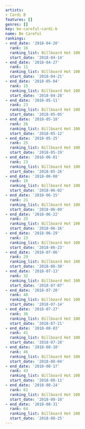 ```yaml
---
artists:
- Cardi B
features: []
genres: []
key: be-careful-cardi-b
name: Be Careful
rankings:
- end_date: '2018-04-20'
  rank: 16
  ranking_list: Billboard Hot 100
  start_date: '2018-04-14'
- end_date: '2018-04-27'
  rank: 11
  ranking_list: Billboard Hot 100
  start_date: '2018-04-21'
- end_date: '2018-05-04'
  rank: 15
  ranking_list: Billboard Hot 100
  start_date: '2018-04-28'
- end_date: '2018-05-11'
  rank: 23
  ranking_list: Billboard Hot 100
  start_date: '2018-05-05'
- end_date: '2018-05-18'
  rank: 26
  ranking_list: Billboard Hot 100
  start_date: '2018-05-12'
- end_date: '2018-05-25'
  rank: 25
  ranking_list: Billboard Hot 100
  start_date: '2018-05-19'
- end_date: '2018-06-01'
  rank: 23
  ranking_list: Billboard Hot 100
  start_date: '2018-05-26'
- end_date: '2018-06-08'
  rank: 16
  ranking_list: Billboard Hot 100
  start_date: '2018-06-02'
- end_date: '2018-06-15'
  rank: 21
  ranking_list: Billboard Hot 100
  start_date: '2018-06-09'
- end_date: '2018-06-22'
  rank: 25
  ranking_list: Billboard Hot 100
  start_date: '2018-06-16'
- end_date: '2018-06-29'
  rank: 23
  ranking_list: Billboard Hot 100
  start_date: '2018-06-23'
- end_date: '2018-07-06'
  rank: 29
  ranking_list: Billboard Hot 100
  start_date: '2018-06-30'
- end_date: '2018-07-13'
  rank: 32
  ranking_list: Billboard Hot 100
  start_date: '2018-07-07'
- end_date: '2018-07-20'
  rank: 48
  ranking_list: Billboard Hot 100
  start_date: '2018-07-14'
- end_date: '2018-07-27'
  rank: 36
  ranking_list: Billboard Hot 100
  start_date: '2018-07-21'
- end_date: '2018-08-03'
  rank: 41
  ranking_list: Billboard Hot 100
  start_date: '2018-07-28'
- end_date: '2018-08-10'
  rank: 46
  ranking_list: Billboard Hot 100
  start_date: '2018-08-04'
- end_date: '2018-08-17'
  rank: 43
  ranking_list: Billboard Hot 100
  start_date: '2018-08-11'
- end_date: '2018-08-24'
  rank: 61
  ranking_list: Billboard Hot 100
  start_date: '2018-08-18'
- end_date: '2018-08-31'
  rank: 64
  ranking_list: Billboard Hot 100
  start_date: '2018-08-25'
---
```


